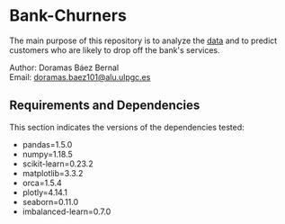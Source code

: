 # Bank-Churners

The main purpose of this repository is to analyze the [data](https://www.kaggle.com/sakshigoyal7/credit-card-customers) and to predict customers who are likely to drop off the bank's services. 


Author: Doramas Báez Bernal <br/>
Email: doramas.baez101@alu.ulpgc.es

## Requirements and Dependencies

This section indicates the versions of the dependencies tested:

- pandas=1.5.0
- numpy=1.18.5
- scikit-learn=0.23.2
- matplotlib=3.3.2
- orca=1.5.4
- plotly=4.14.1
- seaborn=0.11.0
- imbalanced-learn=0.7.0